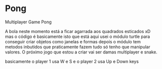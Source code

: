 # Pong
Multiplayer Game Pong

A bola neste momento está a ficar agarrada aos quadrados esticados xD
mas o código é basicamente isto que está aqui usei o módulo turtle para conseguir criar objetos como janelas e formas depois o módulo tem metodos inbutidos que praticamente fazem tudo só tenho que manipular valores. 
O próximo jogo que estou a criar vai ser damas multiplayer e snake.

basicamente o player 1 usa W e S e o player 2 usa Up e Down keys
